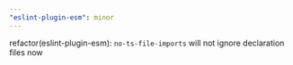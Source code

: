 ```yaml
---
"eslint-plugin-esm": minor
---
```


refactor(eslint-plugin-esm): `no-ts-file-imports` will not ignore declaration files now

